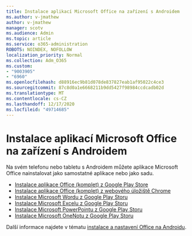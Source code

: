 ```yaml
---
title: Instalace aplikací Microsoft Office na zařízení s Androidem
ms.author: v-jmathew
author: v-jmathew
manager: scotv
ms.audience: Admin
ms.topic: article
ms.service: o365-administration
ROBOTS: NOINDEX, NOFOLLOW
localization_priority: Normal
ms.collection: Adm_O365
ms.custom:
- "9003905"
- "6960"
ms.openlocfilehash: d88916ec9b81d078de837827eab1af95022c4ce3
ms.sourcegitcommit: 87c8d0a1e6668211b9dd5427f98984ccdcadb02d
ms.translationtype: MT
ms.contentlocale: cs-CZ
ms.lasthandoff: 12/17/2020
ms.locfileid: "49714685"
---
```

# <a name="install-microsoft-office-apps-on-an-android-device"></a>Instalace aplikací Microsoft Office na zařízení s Androidem

Na svém telefonu nebo tabletu s Androidem můžete aplikace Microsoft Office nainstalovat jako samostatné aplikace nebo jako sadu.

- [Instalace aplikace Office (komplet) z Google Play Store](https://go.microsoft.com/fwlink/?linkid=2137009)
- [Instalace aplikace Office (komplet) z webového úložiště Chrome](https://go.microsoft.com/fwlink/?linkid=2137212)
- [Instalace Microsoft Wordu z Google Play Storu](https://go.microsoft.com/fwlink/?linkid=2136994)
- [Instalace Microsoft Excelu z Google Play Storu](https://go.microsoft.com/fwlink/?linkid=2137120)
- [Instalace Microsoft PowerPointu z Google Play Storu](https://go.microsoft.com/fwlink/?linkid=2137121)
- [Instalace Microsoft OneNotu z Google Play Storu](https://go.microsoft.com/fwlink/?linkid=2137211)

Další informace najdete v tématu [instalace a nastavení Office na Androidu](https://go.microsoft.com/fwlink/?linkid=2135287).
